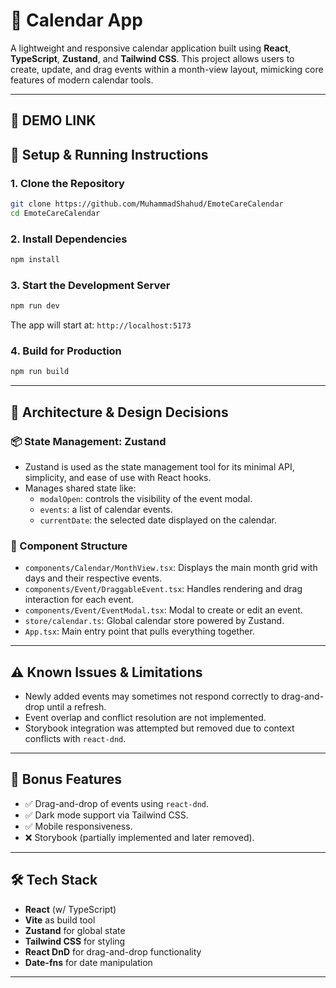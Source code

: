 # 📆 Calendar App

A lightweight and responsive calendar application built using **React**, **TypeScript**, **Zustand**, and **Tailwind CSS**. This project allows users to create, update, and drag events within a month-view layout, mimicking core features of modern calendar tools.

---

## 🚀 DEMO LINK 


## 🚀 Setup & Running Instructions

### 1. Clone the Repository

```bash
git clone https://github.com/MuhammadShahud/EmoteCareCalendar
cd EmoteCareCalendar
```

### 2. Install Dependencies

```bash
npm install
```

### 3. Start the Development Server

```bash
npm run dev
```

The app will start at: `http://localhost:5173`

### 4. Build for Production

```bash
npm run build
```

---

## 🧠 Architecture & Design Decisions

### 📦 State Management: Zustand

- Zustand is used as the state management tool for its minimal API, simplicity, and ease of use with React hooks.
- Manages shared state like:
  - `modalOpen`: controls the visibility of the event modal.
  - `events`: a list of calendar events.
  - `currentDate`: the selected date displayed on the calendar.

### 🧱 Component Structure

- `components/Calendar/MonthView.tsx`: Displays the main month grid with days and their respective events.
- `components/Event/DraggableEvent.tsx`: Handles rendering and drag interaction for each event.
- `components/Event/EventModal.tsx`: Modal to create or edit an event.
- `store/calendar.ts`: Global calendar store powered by Zustand.
- `App.tsx`: Main entry point that pulls everything together.

---

## ⚠️ Known Issues & Limitations

- Newly added events may sometimes not respond correctly to drag-and-drop until a refresh.
- Event overlap and conflict resolution are not implemented.
- Storybook integration was attempted but removed due to context conflicts with `react-dnd`.

---

## 🎁 Bonus Features

- ✅ Drag-and-drop of events using `react-dnd`.
- ✅ Dark mode support via Tailwind CSS.
- ✅ Mobile responsiveness.
- ❌ Storybook (partially implemented and later removed).

---

## 🛠 Tech Stack

- **React** (w/ TypeScript)
- **Vite** as build tool
- **Zustand** for global state
- **Tailwind CSS** for styling
- **React DnD** for drag-and-drop functionality
- **Date-fns** for date manipulation

---